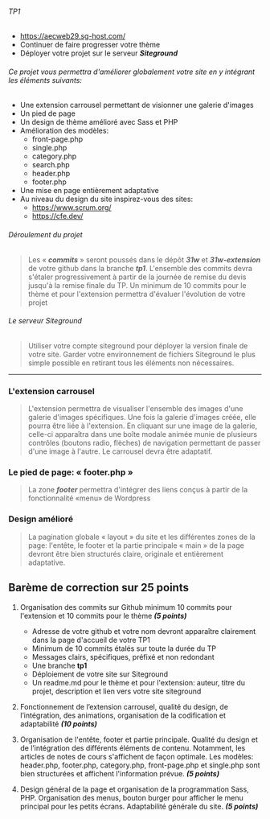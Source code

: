 ###### TP1 

- https://aecweb29.sg-host.com/
- Continuer de faire progresser votre thème
- Déployer votre projet sur le serveur **_Siteground_**

###### Ce projet vous permettra d\'améliorer globalement votre site en y intégrant les éléments suivants:

- Une extension carrousel permettant de visionner une galerie d\'images
- Un pied de page
- Un design de thème amélioré avec Sass et PHP
- Amélioration des modèles:
  - front-page.php
  - single.php
  - category.php
  - search.php
  - header.php
  - footer.php
- Une mise en page entièrement adaptative
- Au niveau du design du site inspirez-vous des sites:
  - https://www.scrum.org/
  - https://cfe.dev/

###### Déroulement du projet

> Les « **_commits_** » seront poussés dans le dépôt **_31w_** et **_31w-extension_** de votre github dans la branche **_tp1_**.
> L\'ensemble des commits devra s\'étaler progressivement à partir de la journée de remise du devis jusqu\'à la remise finale du TP.
> Un minimum de 10 commits pour le thème et pour l\'extension permettra d\'évaluer l\'évolution de votre projet

###### Le serveur Siteground

> Utiliser votre compte siteground pour déployer la version finale de votre site.
> Garder votre environnement de fichiers Siteground le plus simple possible en retirant tous les éléments non nécessaires.

---

### L\'extension carrousel

> L\'extension permettra de visualiser l\'ensemble des images d\'une galerie d\'images spécifiques. Une fois la galerie d\'images créée, elle pourra être liée à l\'extension. En cliquant sur une image de la galerie, celle-ci apparaîtra dans une boîte modale animée munie de plusieurs contrôles (boutons radio, flèches) de navigation permettant de passer d\'une image à l\'autre. Le carrousel devra être adaptatif.

### Le pied de page: « **footer.php** »

> La zone **_footer_** permettra d\'intégrer des liens conçus à partir de la fonctionnalité «menu» de Wordpress

### Design amélioré

> La pagination globale « layout » du site et les différentes zones de la page: l'entête, le footer et la partie principale « main » de la page devront être bien structurés claire, originale et entièrement adaptative.

## Barème de correction sur 25 points

1. Organisation des commits sur Github minimum 10 commits pour l'extension et 10 commits pour le thème **_(5 points)_**

   - Adresse de votre github et votre nom devront apparaître clairement dans la page d'accueil de votre TP1
   - Minimum de 10 commits étalés sur toute la durée du TP
   - Messages clairs, spécifiques, préfixé et non redondant
   - Une branche **tp1**
   - Déploiement de votre site sur Siteground
   - Un readme.md pour le thème et pour l'extension: auteur, titre du projet, description et lien vers votre site siteground

2. Fonctionnement de l’extension carrousel, qualité du design, de l’intégration, des animations, organisation de la codification et adaptabilité **_(10 points)_**
3. Organisation de l'entête, footer et partie principale. Qualité du design et de l’intégration des différents éléments de contenu. Notamment, les articles de notes de cours s'affichent de façon optimale. Les modèles: header.php, footer.php, category.php, front-page.php et single.php sont bien structurées et affichent l'information prévue. **_(5 points)_**
4. Design général de la page et organisation de la programmation Sass, PHP. Organisation des menus, bouton burger pour afficher le menu principal pour les petits écrans. Adaptabilité générale du site. **_(5 points)_**
